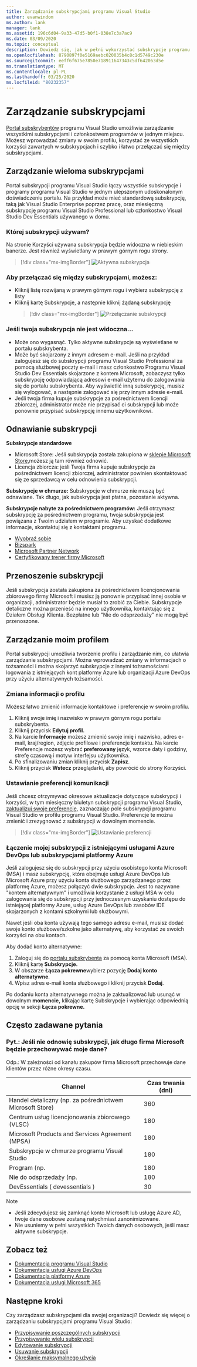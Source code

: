 ```yaml
---
title: Zarządzanie subskrypcjami programu Visual Studio
author: evanwindom
ms.author: lank
manager: lank
ms.assetid: 196c6d04-9a33-47d5-b0f1-038e7c3a7ac9
ms.date: 03/09/2020
ms.topic: conceptual
description: Dowiedz się, jak w pełni wykorzystać subskrypcje programu Visual Studio
ms.openlocfilehash: 8790897f0e5169aebc020035b4c8c1d5749c230e
ms.sourcegitcommit: eeff6f675e7850e718911647343c5df642063d5e
ms.translationtype: MT
ms.contentlocale: pl-PL
ms.lasthandoff: 03/25/2020
ms.locfileid: "80232357"
---
```

# <a name="managing-subscriptions"></a>Zarządzanie subskrypcjami

[Portal subskrybentów](https://my.visualstudio.com) programu Visual Studio umożliwia zarządzanie wszystkimi subskrypcjami i członkostwem programów w jednym miejscu. Możesz wprowadzać zmiany w swoim profilu, korzystać ze wszystkich korzyści zawartych w subskrypcjach i szybko i łatwo przełączać się między subskrypcjami.

## <a name="managing-multiple-subscriptions"></a>Zarządzanie wieloma subskrypcjami

Portal subskrypcji programu Visual Studio łączy wszystkie subskrypcje i programy programu Visual Studio w jednym ulepszonym udoskonalonym doświadczeniu portalu. Na przykład może mieć standardową subskrypcję, taką jak Visual Studio Enterprise poprzez pracę, oraz miesięczną subskrypcję programu Visual Studio Professional lub członkostwo Visual Studio Dev Essentials używanego w domu.

### <a name="which-subscription-am-i-using"></a>Której subskrypcji używam?

Na stronie Korzyści używana subskrypcja będzie widoczna w niebieskim banerze. Jest również wyświetlany w prawym górnym rogu strony.
> [!div class="mx-imgBorder"]
> ![Aktywna subskrypcja](_img/manage-vs-subscriptions/current-subscription-cropped.png)

### <a name="to-switch-between-subscriptions-you-can"></a>Aby przełączać się między subskrypcjami, możesz:

- Kliknij listę rozwijaną w prawym górnym rogu i wybierz subskrypcję z listy
- Kliknij kartę Subskrypcje, a następnie kliknij żądaną subskrypcję
  > [!div class="mx-imgBorder"]
  > ![Przełączanie subskrypcji](_img/manage-vs-subscriptions/change-subscription-resized.png)

### <a name="if-your-subscription-is-not-visible"></a>Jeśli twoja subskrypcja nie jest widoczna...

- Może ono wygasnąć. Tylko aktywne subskrypcje są wyświetlane w portalu subskrybenta.
- Może być skojarzony z innym adresem e-mail. Jeśli na przykład zalogujesz się do subskrypcji programu Visual Studio Professional za pomocą służbowej poczty e-mail i masz członkostwo Programu Visual Studio Dev Essentials skojarzone z kontem Microsoft, zobaczysz tylko subskrypcję odpowiadającą adresowi e-mail użytemu do zalogowania się do portalu subskrybenta. Aby wyświetlić inną subskrypcję, musisz się wylogować, a następnie zalogować się przy innym adresie e-mail.
- Jeśli twoja firma kupuje subskrypcje za pośrednictwem licencji zbiorczej, administrator może nie przypisać ci subskrypcji lub może ponownie przypisać subskrypcję innemu użytkownikowi.

## <a name="renewing-my-subscriptions"></a>Odnawianie subskrypcji

**Subskrypcje standardowe**
- Microsoft Store: Jeśli subskrypcja została zakupiona w [sklepie Microsoft Store,](https://www.microsoft.com/store)możesz ją tam również odnowić.
- Licencja zbiorcza: jeśli Twoja firma kupuje subskrypcje za pośrednictwem licencji zbiorczej, administrator powinien skontaktować się ze sprzedawcą w celu odnowienia subskrypcji.

**Subskrypcje w chmurze:**  Subskrypcje w chmurze nie muszą być odnawiane. Tak długo, jak subskrypcja jest płatna, pozostanie aktywna.

**Subskrypcje nabyte za pośrednictwem programów:**  Jeśli otrzymasz subskrypcję za pośrednictwem programu, twoja subskrypcja jest powiązana z Twoim udziałem w programie. Aby uzyskać dodatkowe informacje, skontaktuj się z kontaktami programu.

- [Wyobraź sobie](https://imagine.microsoft.com/about)
- [Bizspark](https://bizspark.microsoft.com/About/Offers)
- [Microsoft Partner Network](https://partner.microsoft.com)
- [Certyfikowany trener firmy Microsoft](https://www.microsoft.com/learning/mct-certification.aspx)

## <a name="transferring-subscriptions"></a>Przenoszenie subskrypcji

Jeśli subskrypcja została zakupiona za pośrednictwem licencjonowania zbiorowego firmy Microsoft i musisz ją ponownie przypisać innej osobie w organizacji, administrator będzie musiał to zrobić za Ciebie.
Subskrypcje detaliczne można przenieść na innego użytkownika, kontaktując się z Działem Obsługi Klienta. Bezpłatne lub "Nie do odsprzedaży" nie mogą być przenoszone.

## <a name="managing-my-profile"></a>Zarządzanie moim profilem

Portal subskrypcji umożliwia tworzenie profilu i zarządzanie nim, co ułatwia zarządzanie subskrypcjami. Można wprowadzać zmiany w informacjach o tożsamości i można skojarzyć subskrypcje z innymi tożsamościami logowania z istniejących kont platformy Azure lub organizacji Azure DevOps przy użyciu alternatywnych tożsamości.

### <a name="changing-profile-information"></a>Zmiana informacji o profilu

Możesz łatwo zmienić informacje kontaktowe i preferencje w swoim profilu.

1. Kliknij swoje imię i nazwisko w prawym górnym rogu portalu subskrybenta.
2. Kliknij przycisk **Edytuj profil.**
3. Na karcie **Informacje** możesz zmienić swoje imię i nazwisko, adres e-mail, kraj/region, zdjęcie profilowe i preferencje kontaktu. Na karcie Preferencje możesz wybrać **preferowany** język, wzorce daty i godziny, strefę czasową i motyw interfejsu użytkownika.
4. Po sfinalizowaniu zmian kliknij przycisk **Zapisz**.
5. Kliknij przycisk **Wstecz** przeglądarki, aby powrócić do strony Korzyści.

### <a name="setting-communications-preferences"></a>Ustawianie preferencji komunikacji
Jeśli chcesz otrzymywać okresowe aktualizacje dotyczące subskrypcji i korzyści, w tym miesięczny biuletyn subskrypcji programu Visual Studio, [zaktualizuj swoje preferencje,](https://app.vsaex.visualstudio.com/me?workflowID=devprogram&tab=edit) zaznaczając pole subskrypcji programu Visual Studio w profilu programu Visual Studio. Preferencje te można zmienić i zrezygnować z subskrypcji w dowolnym momencie. 

   > [!div class="mx-imgBorder"]
   > ![Ustawianie preferencji](_img/manage-vs-subscriptions/change-prefs.png)
   
### <a name="linking-my-subscription-to-existing-azure-devops-services-or-azure-subscriptions"></a>Łączenie mojej subskrypcji z istniejącymi usługami Azure DevOps lub subskrypcjami platformy Azure
Jeśli zalogujesz się do subskrypcji przy użyciu osobistego konta Microsoft (MSA) i masz subskrypcję, która obejmuje usługi Azure DevOps lub Microsoft Azure przy użyciu konta służbowego zarządzanego przez platformę Azure, możesz połączyć dwie subskrypcje. Jest to nazywane "kontem alternatywnym" i umożliwia korzystanie z usługi MSA w celu zalogowania się do subskrypcji przy jednoczesnym uzyskaniu dostępu do istniejącej platformy Azure, usług Azure DevOps lub zasobów IDE skojarzonych z kontami szkolnymi lub służbowymi.

Nawet jeśli oba konta używają tego samego adresu e-mail, musisz dodać swoje konto służbowe/szkolne jako alternatywę, aby korzystać ze swoich korzyści na obu kontach.

Aby dodać konto alternatywne:

1. Zaloguj się do [portalu subskrybenta](https://my.visualstudio.com?wt.mc_id=o~msft~docs) za pomocą konta Microsoft (MSA).
2. Kliknij kartę **Subskrypcje.**
3. W obszarze **Łącza pokrewne**wybierz pozycję **Dodaj konto alternatywne**.
4. Wpisz adres e-mail konta służbowego i kliknij przycisk **Dodaj**.

Po dodaniu konta alternatywnego można je zaktualizować lub usunąć w dowolnym **momencie,** klikając kartę Subskrypcje i wybierając odpowiednią opcję w sekcji **Łącza pokrewne.**

## <a name="frequently-asked-questions"></a>Często zadawane pytania

### <a name="q-if-i-do-not-renew-my-subscription-how-long-will-microsoft-keep-my-data"></a>Pyt.: Jeśli nie odnowię subskrypcji, jak długo firma Microsoft będzie przechowywać moje dane?
Odp.: W zależności od kanału zakupów firma Microsoft przechowuje dane klientów przez różne okresy czasu.

| Channel                                                | Czas trwania (dni) |
|--------------------------------------------------------|-----------------|
|    Handel detaliczny (np. za pośrednictwem Microsoft Store)               |    360          |
|    Centrum usług licencjonowania zbiorowego (VLSC)              |    180          |
|    Microsoft Products and Services Agreement (MPSA)    |    180          |
|    Subskrypcje w chmurze programu Visual Studio                   |    180          |
|    Program (np.          |    180          |
|    Nie do odsprzedaży (np.                      |    180          |
|    DevEssentials ( devessentials )                                       |    30           |

> [!NOTE]
> - Jeśli zdecydujesz się zamknąć konto Microsoft lub usługę Azure AD, twoje dane osobowe zostaną natychmiast zanonimizowane.
> - Nie usuniemy w pełni wszystkich Twoich danych osobowych, jeśli masz aktywne subskrypcje.

## <a name="see-also"></a>Zobacz też
- [Dokumentacja programu Visual Studio](https://docs.microsoft.com/visualstudio/)
- [Dokumentacja usługi Azure DevOps](https://docs.microsoft.com/azure/devops/)
- [Dokumentacja platformy Azure](https://docs.microsoft.com/azure/)
- [Dokumentacja usługi Microsoft 365](https://docs.microsoft.com/microsoft-365/)

## <a name="next-steps"></a>Następne kroki
Czy zarządzasz subskrypcjami dla swojej organizacji?  Dowiedz się więcej o zarządzaniu subskrypcjami programu Visual Studio:
- [Przypisywanie poszczególnych subskrypcji](assign-license.md)
- [Przypisywanie wielu subskrypcji](assign-license-bulk.md)
- [Edytowanie subskrypcji](edit-license.md)
- [Usuwanie subskrypcji](delete-license.md)
- [Określanie maksymalnego użycia](maximum-usage.md)
